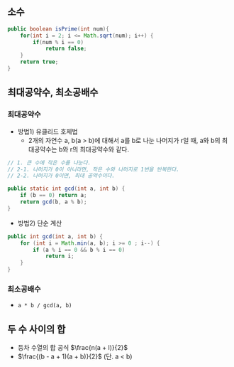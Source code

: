 


## 소수
```java
public boolean isPrime(int num){
    for(int i = 2; i <= Math.sqrt(num); i++) {
        if(num % i == 0) 
            return false;
    }
    return true;
}
```

## 최대공약수, 최소공배수
### 최대공약수
- 방법1) 유클리드 호제법
  - 2개의 자연수 a, b(a > b)에 대해서 a를 b로 나눈 나머지가 r일 때, a와 b의 최대공약수는 b와 r의 최대공약수와 같다.
```java
// 1. 큰 수에 작은 수를 나눈다.
// 2-1. 나머지가 0이 아니라면, 작은 수와 나머지로 1번을 반복한다.
// 2-2. 나머지가 0이면, 최대 공약수이다. 

public static int gcd(int a, int b) {
    if (b == 0) return a;
    return gcd(b, a % b);
}
```
- 방법2) 단순 계산
```java
public int gcd(int a, int b) {
    for (int i = Math.min(a, b); i >= 0 ; i--) {
        if (a % i == 0 && b % i == 0)
            return i;
    }
}
```
### 최소공배수
- `a * b / gcd(a, b)`


## 두 수 사이의 합
- 등차 수열의 합 공식 $\frac{n(a + l)}{2}$
- $\frac{(b - a + 1)(a + b)}{2}$ (단. a < b)

